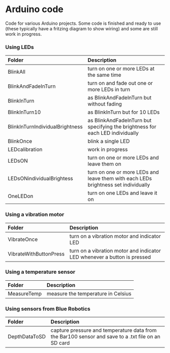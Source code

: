 # Arduino code
 Code for various Arduino projects. 
 Some code is finished and ready to use (these typically have a fritzing diagram to show wiring) and some are still work in progress. 
 
### Using LEDs
| Folder                            | Description  |
|:----------------------------------|:-------------|
| BlinkAll                          | turn on one or more LEDs at the same time |
| BlinkAndFadeInTurn                | turn on and fade out one or more LEDs in turn |
| BlinkInTurn                       | as BlinkAndFadeInTurn but without fading |
| BlinkInTurn10                     | as BlinkInTurn but for 10 LEDs |
| BlinkInTurnIndividualBrightness   | as BlinkAndFadeInTurn but specifying the brightness for each LED individually |
| BlinkOnce                         | blink a single LED |
| LEDcalibration                    | work in progress |
| LEDsON                            | turn on one or more LEDs and leave them on |
| LEDsONindividualBrightess         | turn on one or more LEDs and leave them with each LEDs brightness set individually|
| OneLEDon                          | turn on one LEDs and leave it on |

 ### Using a vibration motor
| Folder                 | Description  |
|:-----------------------|:-------------|
| VibrateOnce            | turn on a vibration motor and indicator LED |
| VibrateWithButtonPress | turn on a vibration motor and indicator LED whenever a button is pressed |

### Using a temperature sensor
| Folder                 | Description  |
|:-----------------------|:-------------|
| MeasureTemp            | measure the temperature in Celsius |

### Using sensors from Blue Robotics
| Folder                 | Description  |
|:-----------------------|:-------------|
| DepthDataToSD          | capture pressure and temperature data from the Bar100 sensor and save to a .txt file on an SD card |

